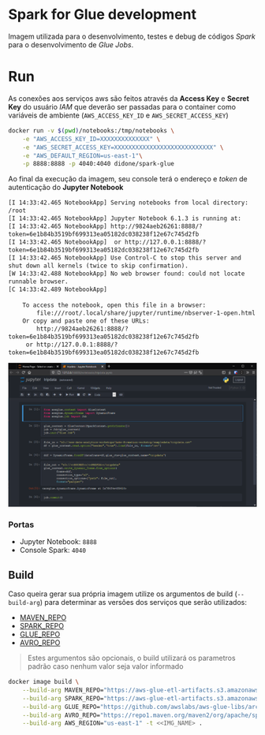 # Spark for Glue development

Imagem utilizada para o desenvolvimento, testes e debug de códigos *Spark* para o desenvolvimento de *Glue Jobs*.

# Run

As conexões aos serviços aws são feitos através da **Access Key** e **Secret Key** do usuário *IAM* que deverão ser passadas para o container como variáveis de ambiente (`AWS_ACCESS_KEY_ID` e `AWS_SECRET_ACCESS_KEY`)

```sh
docker run -v $(pwd)/notebooks:/tmp/notebooks \
    -e "AWS_ACCESS_KEY_ID=XXXXXXXXXXXXXX" \
    -e "AWS_SECRET_ACCESS_KEY=XXXXXXXXXXXXXXXXXXXXXXXXXXXX" \
    -e "AWS_DEFAULT_REGION=us-east-1"\
    -p 8888:8888 -p 4040:4040 didone/spark-glue
```

Ao final da execução da imagem, seu console terá o endereço e *token* de autenticação do **Jupyter Notebook**

```log
[I 14:33:42.465 NotebookApp] Serving notebooks from local directory: /root
[I 14:33:42.465 NotebookApp] Jupyter Notebook 6.1.3 is running at:
[I 14:33:42.465 NotebookApp] http://9824aeb26261:8888/?token=6e1b84b3519bf699313ea05182dc038238f12e67c745d2fb
[I 14:33:42.465 NotebookApp]  or http://127.0.0.1:8888/?token=6e1b84b3519bf699313ea05182dc038238f12e67c745d2fb
[I 14:33:42.465 NotebookApp] Use Control-C to stop this server and shut down all kernels (twice to skip confirmation).
[W 14:33:42.488 NotebookApp] No web browser found: could not locate runnable browser.
[C 14:33:42.489 NotebookApp]

    To access the notebook, open this file in a browser:
        file:///root/.local/share/jupyter/runtime/nbserver-1-open.html
    Or copy and paste one of these URLs:
        http://9824aeb26261:8888/?token=6e1b84b3519bf699313ea05182dc038238f12e67c745d2fb
     or http://127.0.0.1:8888/?token=6e1b84b3519bf699313ea05182dc038238f12e67c745d2fb
```

![tripdata.ipynb](https://raw.githubusercontent.com/Didone/spark-glue/master/img/notebook.png)

### Portas

+ Jupyter Notebook: `8888`
+ Console Spark: `4040`

## Build

Caso queira gerar sua própria imagem utilize os argumentos de build (`--build-arg`) para determinar as versões dos serviços que serão utilizados:

+ [MAVEN_REPO](http://maven.apache.org)
+ [SPARK_REPO](https://spark.apache.org)
+ [GLUE_REPO](https://docs.aws.amazon.com/glue/latest/dg/aws-glue-api-jobs-job.html)
+ [AVRO_REPO](http://avro.apache.org)

> Estes argumentos são opcionais, o build utilizará os parametros padrão caso nenhum valor seja valor informado

```sh
docker image build \
    --build-arg MAVEN_REPO="https://aws-glue-etl-artifacts.s3.amazonaws.com/glue-common/apache-maven-3.6.0-bin.tar.gz"\
    --build-arg SPARK_REPO="https://aws-glue-etl-artifacts.s3.amazonaws.com/glue-1.0/spark-2.4.3-bin-hadoop2.8.tgz"\
    --build-arg GLUE_REPO="https://github.com/awslabs/aws-glue-libs/archive/glue-1.0.zip"\
    --build-arg AVRO_REPO="https://repo1.maven.org/maven2/org/apache/spark/spark-avro_2.11/2.4.0/spark-avro_2.11-2.4.0.jar"\
    --build-arg AWS_REGION="us-east-1" -t <<IMG_NAME> .
```
